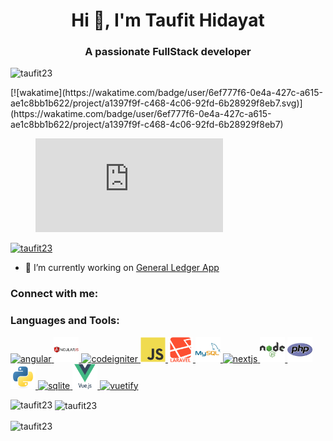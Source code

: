 <h1 align="center">Hi 👋, I'm Taufit Hidayat</h1>
<h3 align="center">A passionate FullStack developer</h3>

<p align="left"> <img src="https://komarev.com/ghpvc/?username=taufit23&label=Profile%20views&color=0e75b6&style=flat" alt="taufit23" /> </p>
[![wakatime](https://wakatime.com/badge/user/6ef777f6-0e4a-427c-a615-ae1c8bb1b622/project/a1397f9f-c468-4c06-92fd-6b28929f8eb7.svg)](https://wakatime.com/badge/user/6ef777f6-0e4a-427c-a615-ae1c8bb1b622/project/a1397f9f-c468-4c06-92fd-6b28929f8eb7)
<figure><embed src="https://wakatime.com/share/@6ef777f6-0e4a-427c-a615-ae1c8bb1b622/710857c2-ac82-49bf-9d71-2e04d7966f1b.svg"></embed></figure>

<p align="left"> <a href="https://github.com/ryo-ma/github-profile-trophy"><img src="https://github-profile-trophy.vercel.app/?username=taufit23" alt="taufit23" /></a> </p>

- 🔭 I’m currently working on [General Ledger App](https://github.com/apbatech/RS-Keuangan-FE)
<h3 align="left">Connect with me:</h3>
<p align="left">
</p>

<h3 align="left">Languages and Tools:</h3>
<p align="left"> <a href="https://angular.io" target="_blank" rel="noreferrer"> <img src="https://angular.io/assets/images/logos/angular/angular.svg" alt="angular" width="40" height="40"/> </a> <a href="https://angular.io" target="_blank" rel="noreferrer"> <img src="https://raw.githubusercontent.com/devicons/devicon/master/icons/angularjs/angularjs-original-wordmark.svg" alt="angularjs" width="40" height="40"/> </a> <a href="https://codeigniter.com" target="_blank" rel="noreferrer"> <img src="https://cdn.worldvectorlogo.com/logos/codeigniter.svg" alt="codeigniter" width="40" height="40"/> </a> <a href="https://developer.mozilla.org/en-US/docs/Web/JavaScript" target="_blank" rel="noreferrer"> <img src="https://raw.githubusercontent.com/devicons/devicon/master/icons/javascript/javascript-original.svg" alt="javascript" width="40" height="40"/> </a> <a href="https://laravel.com/" target="_blank" rel="noreferrer"> <img src="https://raw.githubusercontent.com/devicons/devicon/master/icons/laravel/laravel-plain-wordmark.svg" alt="laravel" width="40" height="40"/> </a> <a href="https://www.mysql.com/" target="_blank" rel="noreferrer"> <img src="https://raw.githubusercontent.com/devicons/devicon/master/icons/mysql/mysql-original-wordmark.svg" alt="mysql" width="40" height="40"/> </a> <a href="https://nextjs.org/" target="_blank" rel="noreferrer"> <img src="https://cdn.worldvectorlogo.com/logos/nextjs-2.svg" alt="nextjs" width="40" height="40"/> </a> <a href="https://nodejs.org" target="_blank" rel="noreferrer"> <img src="https://raw.githubusercontent.com/devicons/devicon/master/icons/nodejs/nodejs-original-wordmark.svg" alt="nodejs" width="40" height="40"/> </a> <a href="https://www.php.net" target="_blank" rel="noreferrer"> <img src="https://raw.githubusercontent.com/devicons/devicon/master/icons/php/php-original.svg" alt="php" width="40" height="40"/> </a> <a href="https://www.python.org" target="_blank" rel="noreferrer"> <img src="https://raw.githubusercontent.com/devicons/devicon/master/icons/python/python-original.svg" alt="python" width="40" height="40"/> </a> <a href="https://www.sqlite.org/" target="_blank" rel="noreferrer"> <img src="https://www.vectorlogo.zone/logos/sqlite/sqlite-icon.svg" alt="sqlite" width="40" height="40"/> </a> <a href="https://vuejs.org/" target="_blank" rel="noreferrer"> <img src="https://raw.githubusercontent.com/devicons/devicon/master/icons/vuejs/vuejs-original-wordmark.svg" alt="vuejs" width="40" height="40"/> </a> <a href="https://vuetifyjs.com/en/" target="_blank" rel="noreferrer"> <img src="https://bestofjs.org/logos/vuetify.svg" alt="vuetify" width="40" height="40"/> </a> </p>

<p><img align="left" src="https://github-readme-stats.vercel.app/api/top-langs?username=taufit23&show_icons=true&locale=en&layout=compact" alt="taufit23" /></p>

<p>&nbsp;<img align="center" src="https://github-readme-stats.vercel.app/api?username=taufit23&show_icons=true&locale=en" alt="taufit23" /></p>

<p><img align="center" src="https://github-readme-streak-stats.herokuapp.com/?user=taufit23&" alt="taufit23" /></p>
